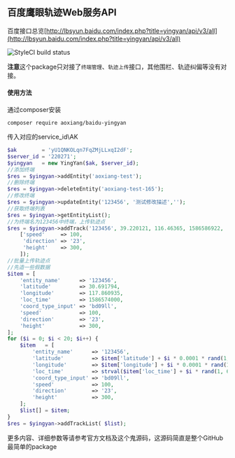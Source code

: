 ## 百度鹰眼轨迹Web服务API

百度接口总览[http://lbsyun.baidu.com/index.php?title=yingyan/api/v3/all](http://lbsyun.baidu.com/index.php?title=yingyan/api/v3/all)

![StyleCI build status](https://github.styleci.io/repos/254778255/shield) 

**注意**这个package只对接了`终端管理`、`轨迹上传`接口，其他围栏、轨迹纠偏等没有对接。

#### 使用方法

通过composer安装

```shell
composer require aoxiang/baidu-yingyan
```



传入对应的service_id\AK

```php
$ak        = 'yU1QNKOLqn7FqZMjLLxqI2dF';
$server_id = '220271';
$yingyan   = new YingYan($ak, $server_id);
//添加终端
$res = $yingyan->addEntity('aoxiang-test');
//删除终端
$res = $yingyan->deleteEntity('aoxiang-test-165');
//修改终端
$res = $yingyan->updateEntity('123456', '测试修改描述','');
//获取终端列表
$res = $yingyan->getEntityList();
//为终端名为123456中终端，上传轨迹点
$res = $yingyan->addTrack('123456', 39.220121, 116.46365, 1586586922, 'bd09ll',
    ['speed'     => 100,
     'direction' => '23',
     'height'    => 300,
    ]);
//批量上传轨迹点
//先造一些假数据
$item = [
    'entity_name'      => '123456',
    'latitude'         => 30.691794,
    'longitude'        => 117.860935,
    'loc_time'         => 1586574000,
    'coord_type_input' => 'bd09ll',
    'speed'            => 100,
    'direction'        => '23',
    'height'           => 300,
];
for ($i = 0; $i < 20; $i++) {
    $item   = [
        'entity_name'      => '123456',
        'latitude'         => $item['latitude'] + $i * 0.0001 * rand(1, 100),
        'longitude'        => $item['longitude'] + $i * 0.0001 * rand(1, 100),
        'loc_time'         => strval($item['loc_time'] + $i * rand(1, 60)),
        'coord_type_input' => 'bd09ll',
        'speed'            => 100,
        'direction'        => '23',
        'height'           => 300,
    ];
    $list[] = $item;
}
$res = $yingyan->addTrackList( $list);
```
更多内容、详细参数等请参考官方文档及这个鬼源码，这源码简直是整个GitHub最简单的package



